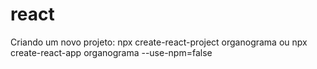 # react
Criando um novo projeto:
npx create-react-project organograma
ou
npx create-react-app organograma --use-npm=false
